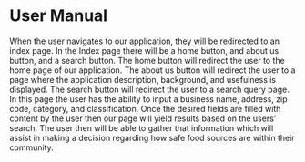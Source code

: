 # User Manual  
When the user navigates to our application, they will be redirected to an index page. In the Index page there will be a home button, and about us button, and a search button. The home button will redirect the user to the home page of our application. The about us button will redirect the user to a page where the application description, background, and usefulness is displayed. The search button will redirect the user to a search query page. In this page the user has the ability to input a business name, address, zip code, category, and classification. Once the desired fields are filled with content by the user then our page will yield results based on the users’ search. The user then will be able to gather that information which will assist in making a decision regarding how safe food sources are within their community. 
